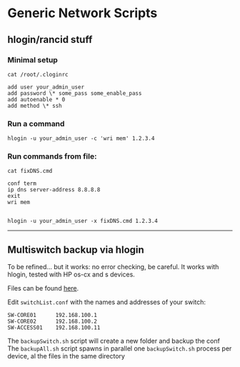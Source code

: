 # Generic Network Scripts


## hlogin/rancid stuff

### Minimal setup
```
cat /root/.cloginrc

add user your_admin_user
add password \* some_pass some_enable_pass
add autoenable * 0
add method \* ssh
```

### Run a command
```
hlogin -u your_admin_user -c 'wri mem' 1.2.3.4
```

### Run commands from file:
```
cat fixDNS.cmd

conf term
ip dns server-address 8.8.8.8
exit
wri mem


hlogin -u your_admin_user -x fixDNS.cmd 1.2.3.4
```

---

## Multiswitch backup via hlogin

To be refined... but it works: no error checking, be careful.
It works with hlogin, tested with HP os-cx and s devices.

Files can be found [here](https://github.com/Simone-Zabberoni/misc-one-liners/blob/master/NETWORK). 

Edit `switchList.conf` with the names and addresses of your switch:

```
SW-CORE01      192.168.100.1
SW-CORE02      192.168.100.2
SW-ACCESS01    192.168.100.11
```

The `backupSwitch.sh` script will create a new folder and backup the conf
The `backupAll.sh` script spawns in parallel one `backupSwitch.sh` process per device, al the files in the same directory




